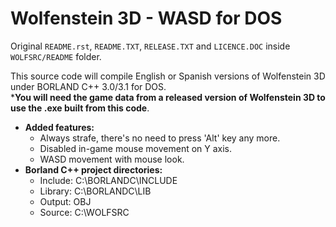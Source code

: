 
# Wolfenstein 3D - WASD for DOS

Original ``README.rst``, ``README.TXT``, ``RELEASE.TXT`` and ``LICENCE.DOC`` inside ``WOLFSRC/README`` folder.<br>

This source code will compile English or Spanish versions of Wolfenstein 3D under BORLAND C++ 3.0/3.1 for DOS.<br>
***You will need the game data from a released version of Wolfenstein 3D to use the .exe built from this code**.<br>

- **Added features:**<br>
    - Always strafe, there's no need to press 'Alt' key any more.<br>
    - Disabled in-game mouse movement on Y axis.<br>
    - WASD movement with mouse look.<br>
- **Borland C++ project directories:**
    - Include: C:\BORLANDC\INCLUDE
    - Library: C:\BORLANDC\LIB
    - Output: OBJ 
    - Source: C:\WOLFSRC
